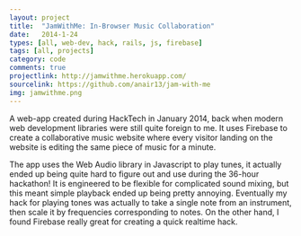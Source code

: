 ```yaml
---
layout: project
title:  "JamWithMe: In-Browser Music Collaboration"
date:   2014-1-24
types: [all, web-dev, hack, rails, js, firebase]
tags: [all, projects]
category: code
comments: true
projectlink: http://jamwithme.herokuapp.com/
sourcelink: https://github.com/anair13/jam-with-me
img: jamwithme.png
---
```


A web-app created during HackTech in January 2014, back when modern web development libraries were still quite foreign to me. It uses Firebase to create a collaborative music website where every visitor landing on the website is editing the same piece of music for a minute.

The app uses the Web Audio library in Javascript to play tunes, it actually ended up being quite hard to figure out and use during the 36-hour hackathon! It is engineered to be flexible for complicated sound mixing, but this meant simple playback ended up being pretty annoying. Eventually my hack for playing tones was actually to take a single note from an instrument, then scale it by frequencies corresponding to notes. On the other hand, I found Firebase really great for creating a quick realtime hack.
